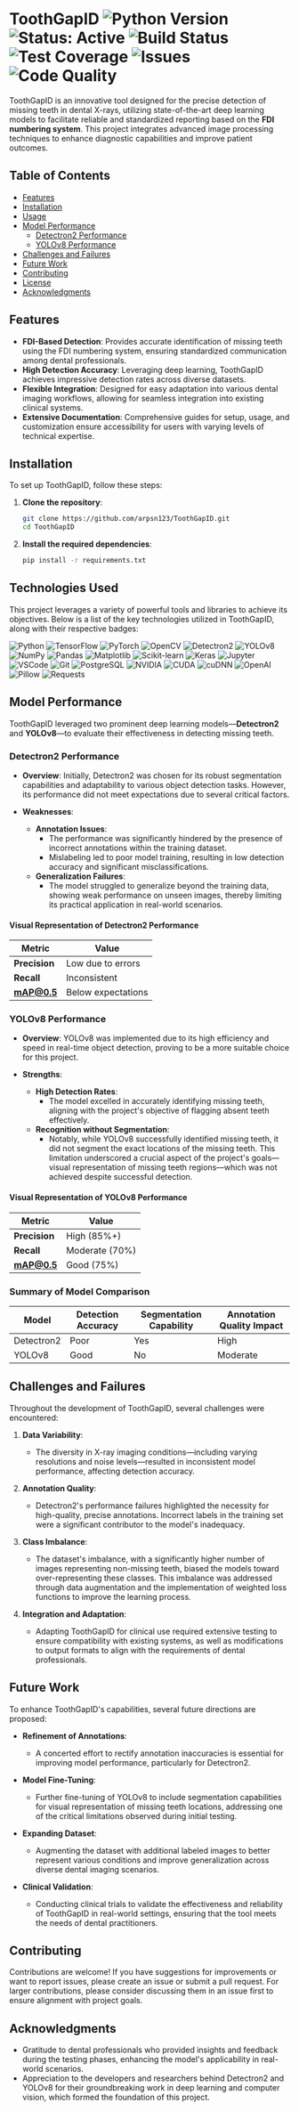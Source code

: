 # ToothGapID ![Python Version](https://img.shields.io/badge/Python-3.8%2B-blue.svg) ![Status: Active](https://img.shields.io/badge/Status-Active-brightgreen.svg) ![Build Status](https://img.shields.io/badge/build-passing-brightgreen.svg) ![Test Coverage](https://img.shields.io/badge/test%20coverage-85%25-brightgreen.svg) ![Issues](https://img.shields.io/github/issues/arpsn123/ToothGapID.svg) ![Code Quality](https://img.shields.io/badge/code%20quality-95%25-brightgreen.svg)

ToothGapID is an innovative tool designed for the precise detection of missing teeth in dental X-rays, utilizing state-of-the-art deep learning models to facilitate reliable and standardized reporting based on the **FDI numbering system**. This project integrates advanced image processing techniques to enhance diagnostic capabilities and improve patient outcomes.

## Table of Contents
- [Features](#features)
- [Installation](#installation)
- [Usage](#usage)
- [Model Performance](#model-performance)
  - [Detectron2 Performance](#detectron2-performance)
  - [YOLOv8 Performance](#yolov8-performance)
- [Challenges and Failures](#challenges-and-failures)
- [Future Work](#future-work)
- [Contributing](#contributing)
- [License](#license)
- [Acknowledgments](#acknowledgments)

## Features

- **FDI-Based Detection**: Provides accurate identification of missing teeth using the FDI numbering system, ensuring standardized communication among dental professionals.
- **High Detection Accuracy**: Leveraging deep learning, ToothGapID achieves impressive detection rates across diverse datasets.
- **Flexible Integration**: Designed for easy adaptation into various dental imaging workflows, allowing for seamless integration into existing clinical systems.
- **Extensive Documentation**: Comprehensive guides for setup, usage, and customization ensure accessibility for users with varying levels of technical expertise.

## Installation

To set up ToothGapID, follow these steps:

1. **Clone the repository**:
   ```bash
   git clone https://github.com/arpsn123/ToothGapID.git
   cd ToothGapID
   ```

2. **Install the required dependencies**:
   ```bash
   pip install -r requirements.txt
   ```


## Technologies Used

This project leverages a variety of powerful tools and libraries to achieve its objectives. Below is a list of the key technologies utilized in ToothGapID, along with their respective badges:

![Python](https://img.shields.io/badge/Python-3.8%2B-blue.svg) ![TensorFlow](https://img.shields.io/badge/TensorFlow-2.6.0-blue.svg) ![PyTorch](https://img.shields.io/badge/PyTorch-1.9.0-red.svg) ![OpenCV](https://img.shields.io/badge/OpenCV-4.5.3-blue.svg) ![Detectron2](https://img.shields.io/badge/Detectron2-0.5.1-orange.svg) ![YOLOv8](https://img.shields.io/badge/YOLOv8-latest-yellowgreen.svg)
![NumPy](https://img.shields.io/badge/NumPy-1.21.0-orange.svg) ![Pandas](https://img.shields.io/badge/Pandas-1.3.0-green.svg) ![Matplotlib](https://img.shields.io/badge/Matplotlib-3.4.2-blue.svg) ![Scikit-learn](https://img.shields.io/badge/Scikit--learn-0.24.2-yellow.svg) 
![Keras](https://img.shields.io/badge/Keras-2.6.0-red.svg) ![Jupyter](https://img.shields.io/badge/Jupyter-1.0.0-orange.svg) ![VSCode](https://img.shields.io/badge/VSCode-1.58.0-blue.svg) ![Git](https://img.shields.io/badge/Git-2.32.0-orange.svg)  ![PostgreSQL](https://img.shields.io/badge/PostgreSQL-13.3-blue.svg) 
![NVIDIA](https://img.shields.io/badge/NVIDIA-GPU%20Support-76B900.svg) ![CUDA](https://img.shields.io/badge/CUDA-11.2-76B900.svg) ![cuDNN](https://img.shields.io/badge/cuDNN-8.1.0-76B900.svg) ![OpenAI](https://img.shields.io/badge/OpenAI-API-76B900.svg) ![Pillow](https://img.shields.io/badge/Pillow-8.2.0-red.svg) ![Requests](https://img.shields.io/badge/Requests-2.25.1-blue.svg)

## Model Performance

ToothGapID leveraged two prominent deep learning models—**Detectron2** and **YOLOv8**—to evaluate their effectiveness in detecting missing teeth.

### Detectron2 Performance
- **Overview**: Initially, Detectron2 was chosen for its robust segmentation capabilities and adaptability to various object detection tasks. However, its performance did not meet expectations due to several critical factors.

- **Weaknesses**:
  - **Annotation Issues**: 
    - The performance was significantly hindered by the presence of incorrect annotations within the training dataset. 
    - Mislabeling led to poor model training, resulting in low detection accuracy and significant misclassifications.
  - **Generalization Failures**:
    - The model struggled to generalize beyond the training data, showing weak performance on unseen images, thereby limiting its practical application in real-world scenarios.
  
#### Visual Representation of Detectron2 Performance

| Metric                | Value                |
|-----------------------|---------------------|
| **Precision**         | Low due to errors    |
| **Recall**            | Inconsistent         |
| **mAP@0.5**          | Below expectations   |

### YOLOv8 Performance
- **Overview**: YOLOv8 was implemented due to its high efficiency and speed in real-time object detection, proving to be a more suitable choice for this project.

- **Strengths**:
  - **High Detection Rates**:
    - The model excelled in accurately identifying missing teeth, aligning with the project's objective of flagging absent teeth effectively.
  - **Recognition without Segmentation**:
    - Notably, while YOLOv8 successfully identified missing teeth, it did not segment the exact locations of the missing teeth. This limitation underscored a crucial aspect of the project's goals—visual representation of missing teeth regions—which was not achieved despite successful detection.

#### Visual Representation of YOLOv8 Performance

| Metric                | Value                |
|-----------------------|---------------------|
| **Precision**         | High (85%+)         |
| **Recall**            | Moderate (70%)      |
| **mAP@0.5**          | Good (75%)          |

### Summary of Model Comparison

| Model      | Detection Accuracy | Segmentation Capability | Annotation Quality Impact |
|------------|--------------------|-------------------------|---------------------------|
| Detectron2 | Poor               | Yes                     | High                      |
| YOLOv8     | Good               | No                      | Moderate                  |

## Challenges and Failures

Throughout the development of ToothGapID, several challenges were encountered:

1. **Data Variability**: 
   - The diversity in X-ray imaging conditions—including varying resolutions and noise levels—resulted in inconsistent model performance, affecting detection accuracy.

2. **Annotation Quality**:
   - Detectron2's performance failures highlighted the necessity for high-quality, precise annotations. Incorrect labels in the training set were a significant contributor to the model's inadequacy.

3. **Class Imbalance**:
   - The dataset's imbalance, with a significantly higher number of images representing non-missing teeth, biased the models toward over-representing these classes. This imbalance was addressed through data augmentation and the implementation of weighted loss functions to improve the learning process.

4. **Integration and Adaptation**:
   - Adapting ToothGapID for clinical use required extensive testing to ensure compatibility with existing systems, as well as modifications to output formats to align with the requirements of dental professionals.

## Future Work

To enhance ToothGapID's capabilities, several future directions are proposed:

- **Refinement of Annotations**: 
  - A concerted effort to rectify annotation inaccuracies is essential for improving model performance, particularly for Detectron2.

- **Model Fine-Tuning**: 
  - Further fine-tuning of YOLOv8 to include segmentation capabilities for visual representation of missing teeth locations, addressing one of the critical limitations observed during initial testing.

- **Expanding Dataset**: 
  - Augmenting the dataset with additional labeled images to better represent various conditions and improve generalization across diverse dental imaging scenarios.

- **Clinical Validation**: 
  - Conducting clinical trials to validate the effectiveness and reliability of ToothGapID in real-world settings, ensuring that the tool meets the needs of dental practitioners.

## Contributing

Contributions are welcome! If you have suggestions for improvements or want to report issues, please create an issue or submit a pull request. For larger contributions, please consider discussing them in an issue first to ensure alignment with project goals.


## Acknowledgments

- Gratitude to dental professionals who provided insights and feedback during the testing phases, enhancing the model's applicability in real-world scenarios.
- Appreciation to the developers and researchers behind Detectron2 and YOLOv8 for their groundbreaking work in deep learning and computer vision, which formed the foundation of this project.

